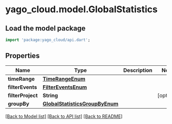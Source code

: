 # yago_cloud.model.GlobalStatistics

## Load the model package
```dart
import 'package:yago_cloud/api.dart';
```

## Properties
Name | Type | Description | Notes
------------ | ------------- | ------------- | -------------
**timeRange** | [**TimeRangeEnum**](TimeRangeEnum.md) |  | 
**filterEvents** | [**FilterEventsEnum**](FilterEventsEnum.md) |  | 
**filterProject** | **String** |  | [optional] 
**groupBy** | [**GlobalStatisticsGroupByEnum**](GlobalStatisticsGroupByEnum.md) |  | 

[[Back to Model list]](../README.md#documentation-for-models) [[Back to API list]](../README.md#documentation-for-api-endpoints) [[Back to README]](../README.md)


